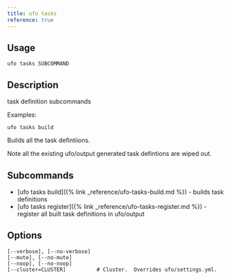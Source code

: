 ```yaml
---
title: ufo tasks
reference: true
---
```


## Usage

    ufo tasks SUBCOMMAND

## Description

task definition subcommands

Examples:

    ufo tasks build

Builds all the task defintiions.

Note all the existing ufo/output generated task defintions are wiped out.

## Subcommands

* [ufo tasks build]({% link _reference/ufo-tasks-build.md %}) - builds task definitions
* [ufo tasks register]({% link _reference/ufo-tasks-register.md %}) - register all built task definitions in ufo/output

## Options

```
[--verbose], [--no-verbose]  
[--mute], [--no-mute]        
[--noop], [--no-noop]        
[--cluster=CLUSTER]          # Cluster.  Overrides ufo/settings.yml.
```

